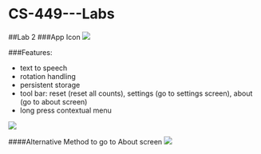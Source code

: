 # CS-449---Labs
##Lab 2
###App Icon
![](http://i.imgur.com/NPOaNYk.png)

###Features: 
- text to speech
- rotation handling
- persistent storage
- tool bar: reset (reset all counts), settings (go to settings screen), about (go to about screen)
- long press contextual menu

![](http://imgur.com/yts5gSX)

####Alternative Method to go to About screen
![](http://g.recordit.co/ZOsgKbkaeU.gif)

